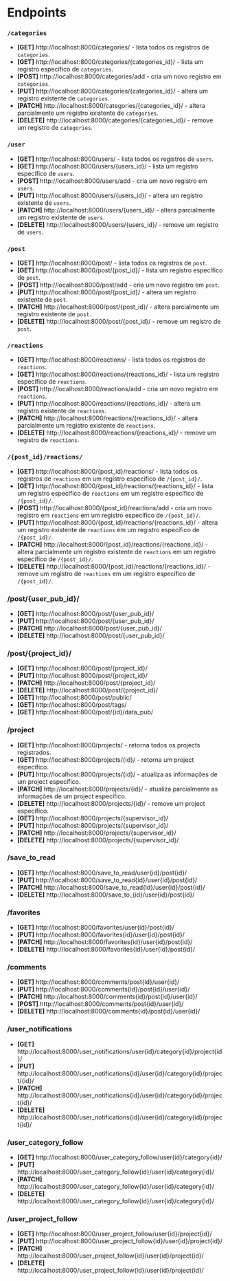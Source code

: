 # Endpoints

### `/categories`
- **[GET]** http://localhost:8000/categories/ - lista todos os registros de `categories`.
- **[GET]** http://localhost:8000/categories/{categories_id}/ - lista um registro específico de `categories`.
- **[POST]** http://localhost:8000/categories/add - cria um novo registro em `categories`.
- **[PUT]** http://localhost:8000/categories/{categories_id}/ - altera um registro existente de `categories`.
- **[PATCH]** http://localhost:8000/categories/{categories_id}/ - altera parcialmente um registro existente de `categories`.
- **[DELETE]** http://localhost:8000/categories/{categories_id}/ - remove um registro de `categories`.

### `/user`
- **[GET]** http://localhost:8000/users/ - lista todos os registros de `users`.
- **[GET]** http://localhost:8000/users/{users_id}/ - lista um registro específico de `users`.
- **[POST]** http://localhost:8000/users/add - cria um novo registro em `users`.
- **[PUT]** http://localhost:8000/users/{users_id}/ - altera um registro existente de `users`.
- **[PATCH]** http://localhost:8000/users/{users_id}/ - altera parcialmente um registro existente de `users`.
- **[DELETE]** http://localhost:8000/users/{users_id}/ - remove um registro de `users`.

### `/post`
- **[GET]** http://localhost:8000/post/ - lista todos os registros de `post`.
- **[GET]** http://localhost:8000/post/{post_id}/ - lista um registro específico de `post`.
- **[POST]** http://localhost:8000/post/add  - cria um novo registro em `post`.
- **[PUT]** http://localhost:8000/post/{post_id}/ - altera um registro existente de `post`.
- **[PATCH]** http://localhost:8000/post/{post_id}/ - altera parcialmente um registro existente de `post`.
- **[DELETE]** http://localhost:8000/post/{post_id}/ - remove um registro de `post`.

### `/reactions`
- **[GET]** http://localhost:8000/reactions/ - lista todos os registros de `reactions`.
- **[GET]** http://localhost:8000/reactions/{reactions_id}/ - lista um registro específico de `reactions`.
- **[POST]** http://localhost:8000/reactions/add - cria um novo registro em `reactions`.
- **[PUT]** http://localhost:8000/reactions/{reactions_id}/ - altera um registro existente de `reactions`.
- **[PATCH]** http://localhost:8000/reactions/{reactions_id}/ - altera parcialmente um registro existente de `reactions`.
- **[DELETE]** http://localhost:8000/reactions/{reactions_id}/ - remove um registro de `reactions`.

### `/{post_id}/reactions/`
- **[GET]** http://localhost:8000/{post_id}/reactions/ - lista todos os registros de `reactions` em um registro específico de `/{post_id}/`.
- **[GET]** http://localhost:8000/{post_id}/reactions/{reactions_id}/ - lista um registro específico de `reactions`  em um registro específico de `/{post_id}/`.
- **[POST]** http://localhost:8000/{post_id}/reactions/add - cria um novo registro em `reactions` em um registro específico de `/{post_id}/`.
- **[PUT]** http://localhost:8000/{post_id}/reactions/{reactions_id}/ - altera um registro existente de `reactions` em um registro específico de `/{post_id}/`.
- **[PATCH]** http://localhost:8000/{post_id}/reactions/{reactions_id}/ - altera parcialmente um registro existente de `reactions` em um registro específico de `/{post_id}/`.
- **[DELETE]** http://localhost:8000/{post_id}/reactions/{reactions_id}/ - remove um registro de `reactions` em um registro específico de `/{post_id}/`.

### /post/{user_pub_id}/
- **[GET]** http://localhost:8000/post/{user_pub_id}/
- **[PUT]** http://localhost:8000/post/{user_pub_id}/
- **[PATCH]** http://localhost:8000/post/{user_pub_id}/
- **[DELETE]** http://localhost:8000/post/{user_pub_id}/

### /post/{project_id}/
- **[GET]** http://localhost:8000/post/{project_id}/
- **[PUT]** http://localhost:8000/post/{project_id}/
- **[PATCH]** http://localhost:8000/post/{project_id}/
- **[DELETE]** http://localhost:8000/post/{project_id}/
- **[GET]** http://localhost:8000/post/public/
- **[GET]** http://localhost:8000/post/tags/
- **[GET]** http://localhost:8000/post/{id}/data_pub/ 

### /project
- **[GET]** http://localhost:8000/projects/ - retorna todos os projects registrados.
- **[GET]** http://localhost:8000/projects/{id}/ - retorna um project específico.
- **[PUT]** http://localhost:8000/projects/{id}/ - atualiza as informações de um project específico.
- **[PATCH]** http://localhost:8000/projects/{id}/  - atualiza parcialmente as informações de um project específico.
- **[DELETE]** http://localhost:8000/projects/{id}/ - remove um project específico.
- **[GET]** http://localhost:8000/projects/{supervisor_id}/
- **[PUT]** http://localhost:8000/projects/{supervisor_id}/
- **[PATCH]** http://localhost:8000/projects/{supervisor_id}/
- **[DELETE]** http://localhost:8000/projects/{supervisor_id}/

### /save_to_read
- **[GET]** http://localhost:8000/save_to_read/user{id}/post{id}/
- **[PUT]** http://localhost:8000/save_to_read{id}/user{id}/post{id}/
- **[PATCH]** http://localhost:8000/save_to_read{id}/user{id}/post{id}/
- **[DELETE]** http://localhost:8000/save_to_{id}/user{id}/post{id}/

### /favorites
- **[GET]** http://localhost:8000/favorites/user{id}/post{id}/
- **[PUT]** http://localhost:8000/favorites{id}/user{id}/post{id}/
- **[PATCH]** http://localhost:8000/favorites{id}/user{id}/post{id}/ 
- **[DELETE]** http://localhost:8000/favorites{id}/user{id}/post{id}/

### /comments
- **[GET]** http://localhost:8000/comments/post{id}/user{id}/
- **[PUT]** http://localhost:8000/comments{id}/post{id}/user{id}/
- **[PATCH]** http://localhost:8000/comments{id}/post{id}/user{id}/
- **[POST]** http://localhost:8000/comments/post{id}/user{id}/
- **[DELETE]** http://localhost:8000/comments{id}/post{id}/user{id}/

### /user_notifications
- **[GET]** http://localhost:8000/user_notifications/user{id}/category{id}/project{id}/
- **[PUT]** http://localhost:8000/user_notifications{id}/user{id}/category{id}/project/{id}/
- **[PATCH]** http://localhost:8000/user_notifications{id}/user{id}/category{id}/project{id}/
- **[DELETE]** http://localhost:8000/user_notifications{id}/user{id}/category{id}/project{id}/

### /user_category_follow
- **[GET]** http://localhost:8000/user_category_follow/user{id}/category{id}/
- **[PUT]** http://localhost:8000/user_category_follow{id}/user{id}/category{id}/
- **[PATCH]** http://localhost:8000/user_category_follow{id}/user{id}/category{id}/
- **[DELETE]** http://localhost:8000/user_category_follow{id}/user{id}/category{id}/

### /user_project_follow
- **[GET]** http://localhost:8000/user_project_follow/user{id}/project{id}/
- **[PUT]** http://localhost:8000/user_project_follow{id}/user{id}/project{id}/
- **[PATCH]** http://localhost:8000/user_project_follow{id}/user{id}/project{id}/
- **[DELETE]** http://localhost:8000/user_project_follow{id}/user{id}/project{id}/